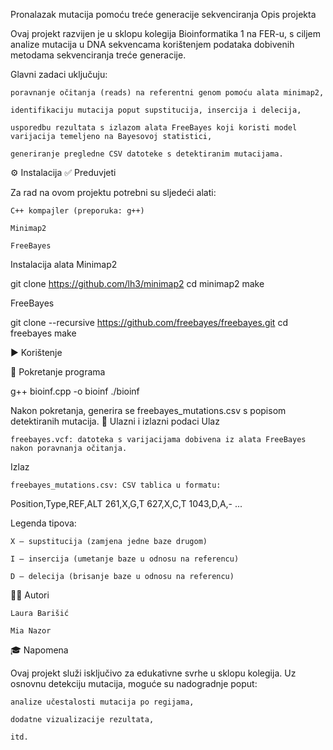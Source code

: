 Pronalazak mutacija pomoću treće generacije sekvenciranja
Opis projekta

Ovaj projekt razvijen je u sklopu kolegija Bioinformatika 1 na FER-u, s ciljem analize mutacija u DNA sekvencama korištenjem podataka dobivenih metodama sekvenciranja treće generacije.

Glavni zadaci uključuju:

    poravnanje očitanja (reads) na referentni genom pomoću alata minimap2,

    identifikaciju mutacija poput supstitucija, insercija i delecija,

    usporedbu rezultata s izlazom alata FreeBayes koji koristi model varijacija temeljeno na Bayesovoj statistici,

    generiranje pregledne CSV datoteke s detektiranim mutacijama.

⚙️ Instalacija
✅ Preduvjeti

Za rad na ovom projektu potrebni su sljedeći alati:

    C++ kompajler (preporuka: g++)

    Minimap2

    FreeBayes

Instalacija alata
Minimap2

git clone https://github.com/lh3/minimap2
cd minimap2
make

FreeBayes

git clone --recursive https://github.com/freebayes/freebayes.git
cd freebayes
make

▶️ Korištenje

🔧 Pokretanje programa

g++ bioinf.cpp -o bioinf
./bioinf

Nakon pokretanja, generira se freebayes_mutations.csv s popisom detektiranih mutacija.
📄 Ulazni i izlazni podaci
Ulaz

    freebayes.vcf: datoteka s varijacijama dobivena iz alata FreeBayes nakon poravnanja očitanja.

Izlaz

    freebayes_mutations.csv: CSV tablica u formatu:

Position,Type,REF,ALT
261,X,G,T
627,X,C,T
1043,D,A,-
...

Legenda tipova:

    X – supstitucija (zamjena jedne baze drugom)

    I – insercija (umetanje baze u odnosu na referencu)

    D – delecija (brisanje baze u odnosu na referencu)

👩‍🔬 Autori

    Laura Barišić

    Mia Nazor

🎓 Napomena

Ovaj projekt služi isključivo za edukativne svrhe u sklopu kolegija. Uz osnovnu detekciju mutacija, moguće su nadogradnje poput:

    analize učestalosti mutacija po regijama,

    dodatne vizualizacije rezultata,

    itd.
